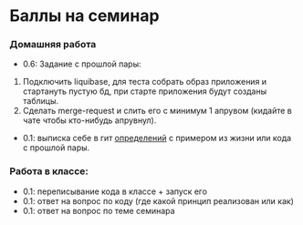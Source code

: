 # Баллы на семинар
### Домашняя работа
* 0.6: Задание с прошлой пары:
1. Подключить liquibase, для теста собрать образ приложения и стартануть пустую бд, при старте приложения будут 
созданы таблицы.
2. Сделать merge-request и слить его с минимум 1 апрувом (кидайте в чате чтобы кто-нибудь апрувнул).

* 0.1: выписка себе в гит [определений](../practise-12/DEFINITIONS.md) с примером из жизни или кода с прошлой пары.
### Работа в классе:
* 0.1: переписывание кода в классе + запуск его 
* 0.1: ответ на вопрос по коду (где какой принцип реализован или как) 
* 0.1: ответ на вопрос по теме семинара